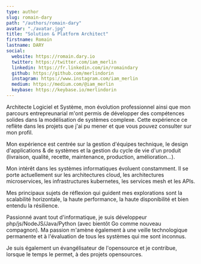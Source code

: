 ```yaml
---
type: author
slug: romain-dary
path: "/authors/romain-dary"
avatar: "./avatar.jpg"
title: "Solution & Platform Architect"
firstname: Romain
lastname: DARY
social:
  website: https://romain.dary.io
  twitter: https://twitter.com/iam_merlin
  linkedin: https://fr.linkedin.com/in/romaindary
  github: https://github.com/merlindorin
  instagram: https://www.instagram.com/iam_merlin
  medium: https://medium.com/@iam_merlin
  keybase: https://keybase.io/merlindorin
---
```


Architecte Logiciel et Système, mon évolution professionnel ainsi que mon parcours entrepreunarial m'ont permis de développer des compétences solides dans la modélisation de systèmes complexe. Cette expérience ce reflète dans les projets que j'ai pu mener et que vous pouvez consulter sur mon profil.

Mon expérience est centrée sur la gestion d'équipes technique, le design d'applications & de systèmes et la gestion du cycle de vie d'un produit (livraison, qualité, recette, maintenance, production, amélioration...).

Mon intérêt dans les systèmes informatiques évoluent constamment. Il se porte actuellement sur les architectures cloud, les architectures microservices, les infrastructures kubernetes, les services mesh et les APIs.

Mes principaux sujets de réflexion qui guident mes explorations sont la scalabilité horizontale, la haute performance, la haute disponibilité et bien entendu la résilience.

Passionné avant tout d'informatique, je suis développeur php/js/NodeJS/Java/Python (avec bientôt Go comme nouveau compagnon). Ma passion m'amène également à une veille technologique permanente et à l'évaluation de tous les systèmes qui me sont inconnus.

Je suis également un évangélisateur de l'opensource et je contribue, lorsque le temps le permet, à des projets opensources.
